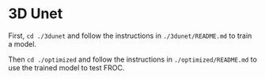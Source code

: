# 3D Unet

First, `cd ./3dunet` and follow the instructions in `./3dunet/README.md` to train a model.

Then `cd ./optimized` and follow the instructions in `./optimized/README.md` to use the trained model to test FROC.
